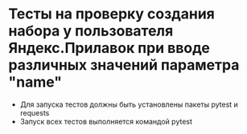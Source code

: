 ﻿# Тесты на проверку создания набора у пользователя Яндекс.Прилавок при вводе различных значений параметра "name"
- Для запуска тестов должны быть установлены пакеты pytest и requests
- Запуск всех тестов выполняется командой pytest
